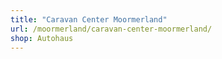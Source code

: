 ```yaml
---
title: "Caravan Center Moormerland"
url: /moormerland/caravan-center-moormerland/
shop: Autohaus
---
```

